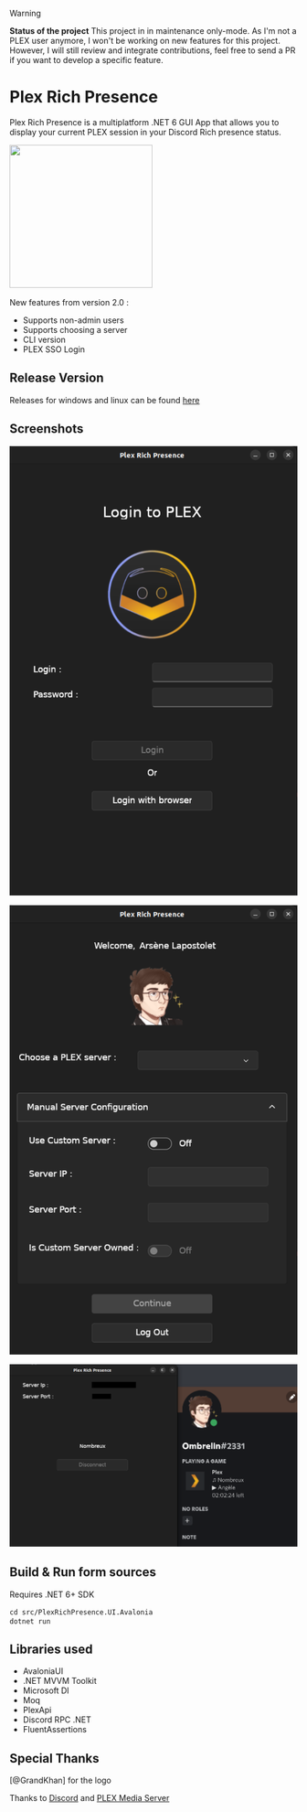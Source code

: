 > [!WARNING]  
>  **Status of the project**
> This project in in maintenance only-mode. As I'm not a PLEX user anymore, I won't be working on new features for this project.
> However, I will still review and integrate contributions, feel free to send a PR if you want to develop a specific feature.

# Plex Rich Presence

Plex Rich Presence is a multiplatform .NET 6 GUI App that allows you to display your current PLEX session in your Discord Rich presence status.

<img src="https://github.com/Ombrelin/plex-rich-presence/blob/master/src/PlexRichPresence.UI.Avalonia/Assets/plex-rich-presence.png?raw=true" width="250" height="250">

New features from version 2.0 : 

- Supports non-admin users
- Supports choosing a server
- CLI version
- PLEX SSO Login

## Release Version

Releases for windows and linux can be found [here](https://github.com/Ombrelin/plex-rich-presence/releases/latest)

## Screenshots

![screenshots](screenshots/login.png)

![screenshots](screenshots/server.png)

![screenshots](screenshots/activity.png)

## Build & Run form sources

Requires .NET 6+ SDK

```
cd src/PlexRichPresence.UI.Avalonia
dotnet run
```

## Libraries used

- AvaloniaUI
- .NET MVVM Toolkit
- Microsoft DI
- Moq
- PlexApi
- Discord RPC .NET
- FluentAssertions

## Special Thanks

[@GrandKhan] for the logo

Thanks to [Discord](https://discord.com/) and [PLEX Media Server](https://plex.tv)
